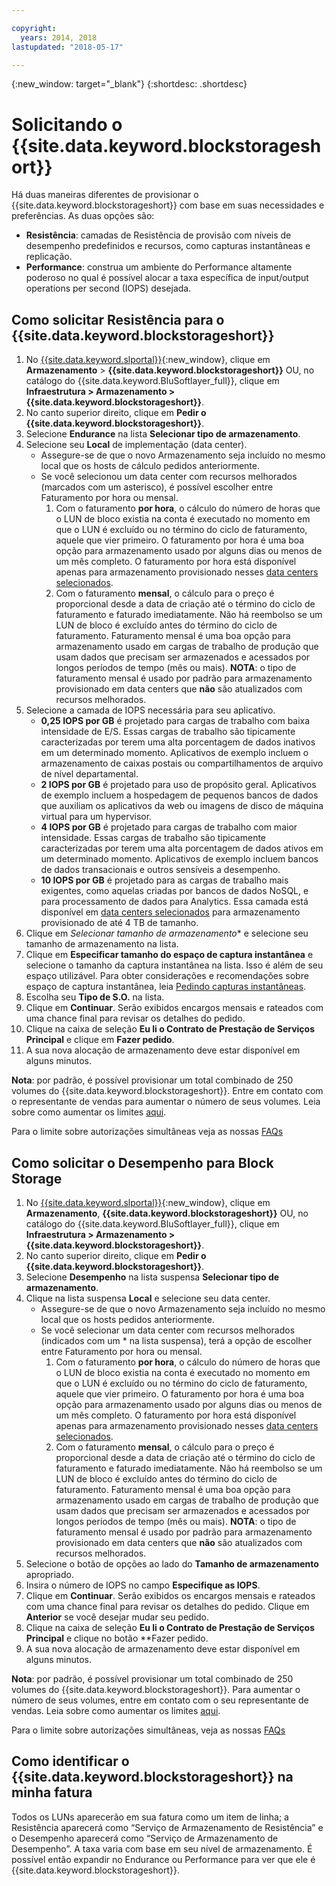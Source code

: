 ```yaml
---

copyright:
  years: 2014, 2018
lastupdated: "2018-05-17"

---
```

{:new_window: target="_blank"}
{:shortdesc: .shortdesc}

# Solicitando o {{site.data.keyword.blockstorageshort}}

Há duas maneiras diferentes de provisionar o {{site.data.keyword.blockstorageshort}} com base em suas necessidades e preferências. As duas opções são: 

- **Resistência**: camadas de Resistência de provisão com níveis
de desempenho predefinidos e recursos, como capturas instantâneas e replicação. 
- **Performance**: construa um ambiente do Performance altamente poderoso no qual é possível alocar a taxa específica de input/output operations per second (IOPS) desejada.

## Como solicitar Resistência para o {{site.data.keyword.blockstorageshort}}

1. No [{{site.data.keyword.slportal}}](https://control.softlayer.com/){:new_window}, clique em **Armazenamento** > **{{site.data.keyword.blockstorageshort}}** OU, no catálogo do {{site.data.keyword.BluSoftlayer_full}}, clique em **Infraestrutura > Armazenamento > {{site.data.keyword.blockstorageshort}}**.
2. No canto superior direito, clique em **Pedir o {{site.data.keyword.blockstorageshort}}**.
3. Selecione **Endurance** na lista **Selecionar tipo de armazenamento**.
4. Selecione seu **Local** de implementação (data center).
   - Assegure-se de que o novo Armazenamento seja incluído no mesmo local que os hosts de cálculo pedidos anteriormente.
   - Se você selecionou um data center com recursos melhorados (marcados com um asterisco), é possível escolher entre Faturamento por hora ou mensal. 
     1. Com o faturamento **por hora**, o cálculo do número de horas que o LUN de bloco existia na conta é executado no momento em que o LUN é excluído ou no término do ciclo de faturamento, aquele que vier primeiro. O faturamento por hora é uma boa opção para armazenamento usado por alguns dias ou menos de um mês completo. O faturamento por hora está disponível apenas para armazenamento provisionado nesses [data centers selecionados](new-ibm-block-and-file-storage-location-and-features.html). 
     2. Com o faturamento **mensal**, o cálculo para o preço é proporcional desde a data de criação até o término do ciclo de faturamento e faturado imediatamente. Não há reembolso se um LUN de bloco é excluído antes do término do ciclo de faturamento. Faturamento mensal é uma boa opção para armazenamento usado em cargas de trabalho de produção que usam dados que precisam ser armazenados e acessados por longos períodos de tempo (mês ou mais).
     **NOTA**: o tipo de faturamento mensal é usado por padrão para armazenamento provisionado em data centers que **não** são atualizados com recursos melhorados.
5. Selecione a camada de IOPS necessária para seu aplicativo.
    - **0,25 IOPS por GB** é projetado para cargas de trabalho com baixa intensidade de
E/S. Essas cargas de trabalho são tipicamente caracterizadas por terem uma alta porcentagem de dados inativos em um determinado momento. Aplicativos de exemplo incluem o armazenamento de caixas postais ou compartilhamentos de arquivo de nível departamental.
    - **2 IOPS por GB** é projetado para uso de propósito geral. Aplicativos de exemplo incluem a hospedagem de pequenos bancos de dados que auxiliam os aplicativos da web ou imagens de disco de máquina virtual para um hypervisor.
    - **4 IOPS por GB** é projetado para cargas de trabalho com maior intensidade. Essas cargas de trabalho são tipicamente caracterizadas por terem uma alta porcentagem de dados ativos em um determinado momento. Aplicativos de exemplo incluem bancos de dados transacionais e outros sensíveis a desempenho.
    - **10 IOPS por GB** é projetado para as cargas de trabalho mais exigentes, como aquelas criadas por bancos de dados NoSQL, e para processamento de dados para Analytics. Essa camada está disponível em [data centers selecionados](new-ibm-block-and-file-storage-location-and-features.html) para armazenamento provisionado de até 4 TB de tamanho.
6. Clique em *Selecionar tamanho de armazenamento** e selecione seu tamanho de armazenamento na lista.
7. Clique em **Especificar tamanho do espaço de captura instantânea** e selecione o tamanho da captura instantânea na lista. Isso é além de seu espaço utilizável. Para obter considerações e recomendações sobre espaço de captura instantânea, leia [Pedindo capturas instantâneas](ordering-snapshots.html).
8. Escolha seu **Tipo de S.O.** na lista.
9. Clique em **Continuar**. Serão exibidos encargos mensais e rateados
com uma chance final para revisar os detalhes do pedido.
10. Clique na caixa de seleção **Eu li o Contrato de Prestação de Serviços Principal** e clique em **Fazer pedido**.
11. A sua nova alocação de armazenamento deve estar disponível em alguns minutos.

**Nota**: por padrão, é possível provisionar um total combinado de 250 volumes do {{site.data.keyword.blockstorageshort}}. Entre em contato com o representante de vendas para aumentar o número de seus volumes. Leia sobre como aumentar os limites [aqui](managing-storage-limits.html).

Para o limite sobre autorizações simultâneas veja as nossas [FAQs](BlockStorageFAQ.html)
 
## Como solicitar o Desempenho para Block Storage

1. No [{{site.data.keyword.slportal}}](https://control.softlayer.com/){:new_window}, clique em **Armazenamento**, **{{site.data.keyword.blockstorageshort}}** OU, no catálogo do {{site.data.keyword.BluSoftlayer_full}}, clique em **Infraestrutura > Armazenamento > {{site.data.keyword.blockstorageshort}}**.
2. No canto superior direito, clique em **Pedir o {{site.data.keyword.blockstorageshort}}**.
3. Selecione **Desempenho** na lista suspensa **Selecionar tipo de
armazenamento**.
4. Clique na lista suspensa **Local** e selecione seu data center.
   - Assegure-se de que o novo Armazenamento seja incluído no mesmo local que os hosts pedidos anteriormente.
   - Se você selecionar um data center com recursos melhorados (indicados com um * na lista suspensa), terá a opção de escolher entre Faturamento por hora ou mensal. 
     1. Com o faturamento **por hora**, o cálculo do número de horas que o LUN de bloco existia na conta é executado no momento em que o LUN é excluído ou no término do ciclo de faturamento, aquele que vier primeiro.  O faturamento por hora é uma boa opção para armazenamento usado por alguns dias ou menos de um mês completo. O faturamento por hora está disponível apenas para armazenamento provisionado nesses [data centers selecionados](new-ibm-block-and-file-storage-location-and-features.html). 
     2. Com o faturamento **mensal**, o cálculo para o preço é proporcional desde a data de criação até o término do ciclo de faturamento e faturado imediatamente. Não há reembolso se um LUN de bloco é excluído antes do término do ciclo de faturamento. Faturamento mensal é uma boa opção para armazenamento usado em cargas de trabalho de produção que usam dados que precisam ser armazenados e acessados por longos períodos de tempo (mês ou mais).
     **NOTA**: o tipo de faturamento mensal é usado por padrão para armazenamento provisionado em data centers que **não** são atualizados com recursos melhorados.
5. Selecione o botão de opções ao lado do **Tamanho de armazenamento** apropriado.
6. Insira o número de IOPS no campo **Especifique as IOPS**.
7. Clique em **Continuar**. Serão exibidos os encargos mensais e rateados
com uma chance final para revisar os detalhes do pedido. Clique em **Anterior** se você
desejar mudar seu pedido.
8. Clique na caixa de seleção **Eu li o Contrato de Prestação de Serviços Principal** e clique no botão **Fazer pedido.
9. A sua nova alocação de armazenamento deve estar disponível em alguns minutos.

**Nota**: por padrão, é possível provisionar um total combinado de 250 volumes do {{site.data.keyword.blockstorageshort}}. Para aumentar o número de seus volumes, entre em contato com o seu representante de vendas. Leia sobre como aumentar os limites [aqui](managing-storage-limits.html).

Para o limite sobre autorizações simultâneas, veja as nossas [FAQs](BlockStorageFAQ.html)

## Como identificar o {{site.data.keyword.blockstorageshort}} na minha fatura

Todos os LUNs aparecerão em sua fatura como um item de linha; a Resistência aparecerá como
“Serviço de Armazenamento de Resistência” e o Desempenho aparecerá como “Serviço de Armazenamento de
Desempenho”. A taxa varia com base em seu nível de armazenamento. É possível então expandir no Endurance ou Performance para ver que ele é {{site.data.keyword.blockstorageshort}}.
